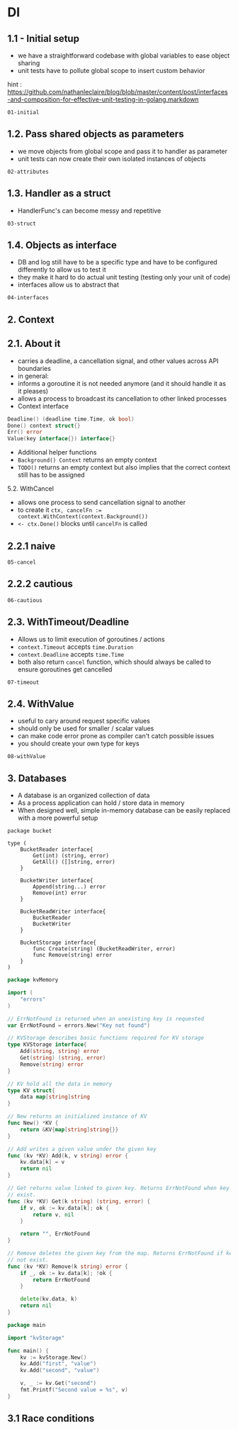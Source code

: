 # DI

## 1.1 - Initial setup

* we have a straightforward codebase with global variables to ease object sharing
* unit tests have to pollute global scope to insert custom behavior

hint : https://github.com/nathanleclaire/blog/blob/master/content/post/interfaces-and-composition-for-effective-unit-testing-in-golang.markdown


`01-initial`


## 1.2. Pass shared objects as parameters

* we move objects from global scope and pass it to handler as parameter
* unit tests can now create their own isolated instances of objects


`02-attributes`


## 1.3. Handler as a struct

* HandlerFunc's can become messy and repetitive

`03-struct`

## 1.4. Objects as interface

* DB and log still have to be a specific type and have to be configured differently to allow us to test it
* they make it hard to do actual unit testing (testing only your unit of code)
* interfaces allow us to abstract that

`04-interfaces`

## 2. Context

## 2.1. About it

* carries a deadline, a cancellation signal, and other values across API boundaries
* in general:
 * informs a goroutine it is not needed anymore (and it should handle it as it pleases)
 * allows a process to broadcast its cancellation to other linked processes
* Context interface
```go
Deadline() (deadline time.Time, ok bool)
Done() context struct{}
Err() error
Value(key interface{}) interface{}
```
* Additional helper functions
 * `Background() Context` returns an empty context
 * `TODO()` returns an empty context but also implies that the correct context still has to be assigned

5.2. WithCancel

* allows one process to send cancellation signal to another
* to create it `ctx, cancelFn := context.WithContext(context.Background())`
* `<- ctx.Done()` blocks until `cancelFn` is called

## 2.2.1 naive

`05-cancel`

## 2.2.2 cautious

`06-cautious`

## 2.3. WithTimeout/Deadline

* Allows us to limit execution of goroutines / actions
* `context.Timeout` accepts `time.Duration`
* `context.Deadline` accepts `time.Time`
* both also return `cancel` function, which should always be called to ensure goroutines get cancelled

`07-timeout`

## 2.4. WithValue

* useful to cary around request specific values
* should only be used for smaller / scalar values
* can make code error prone as compiler can't catch possible issues
* you should create your own type for keys

`08-withValue`

## 3. Databases

* A database is an organized collection of data
* As a process application can hold / store data in memory
* When designed well, simple in-memory database can be easily replaced with a more powerful setup

```golang
package bucket

type (
    BucketReader interface{
        Get(int) (string, error)
        GetAll() ([]string, error)
    }

    BucketWriter interface{
        Append(string...) error
        Remove(int) error
    }

    BucketReadWriter interface{
        BucketReader
        BucketWriter
    }

    BucketStorage interface{
        func Create(string) (BucketReadWriter, error)
        func Remove(string) error
    }
)
```

```go
package kvMemory

import (
    "errors"
)

// ErrNotFound is returned when an unexisting key is requested
var ErrNotFound = errors.New("Key not found")

// KVStorage describes basic functions required for KV storage
type KVStorage interface{
    Add(string, string) error
    Get(string) (string, error)
    Remove(string) error
}

// KV hold all the data in memory
type KV struct{
    data map[string]string
}

// New returns an initialized instance of KV
func New() *KV {
    return &KV{map[string]string{}}
}

// Add writes a given value under the given key
func (kv *KV) Add(k, v string) error {
    kv.data[k] = v
    return nil
}

// Get returns value linked to given key. Returns ErrNotFound when key does not
// exist.
func (kv *KV) Get(k string) (string, error) {
    if v, ok := kv.data[k]; ok {
        return v, nil
    }

    return "", ErrNotFound
}

// Remove deletes the given key from the map. Returns ErrNotFound if key does
// not exist.
func (kv *KV) Remove(k string) error {
    if _, ok := kv.data[k]; !ok {
        return ErrNotFound
    }

    delete(kv.data, k)
    return nil
}
```

```go
package main

import "kvStorage"

func main() {
    kv := kvStorage.New()
    kv.Add("first", "value")
    kv.Add("second", "value")

    v, _ := kv.Get("second")
    fmt.Printf("Second value = %s", v)
}
```

## 3.1 Race conditions

